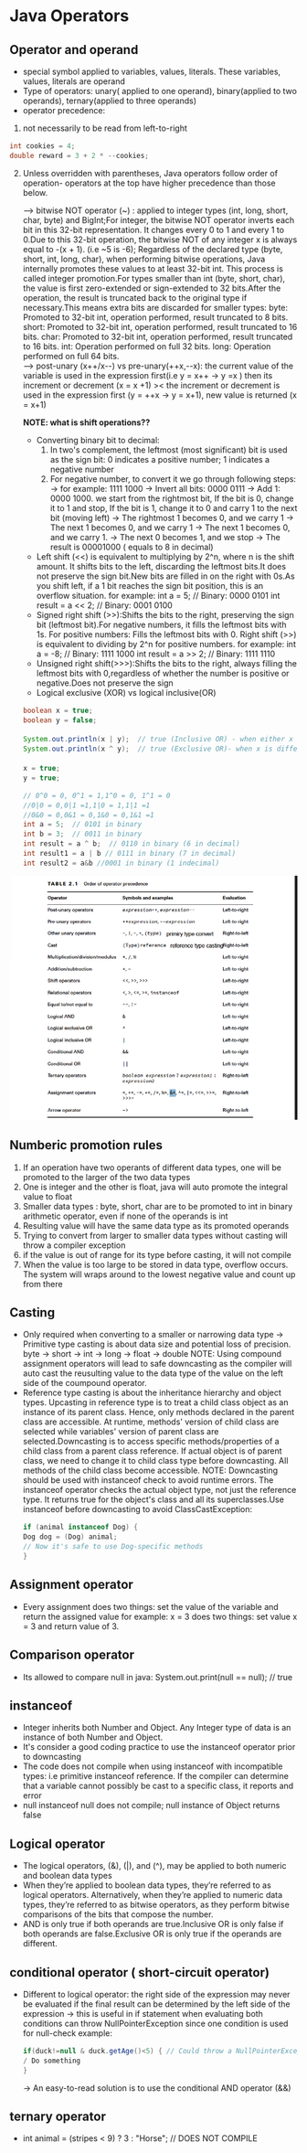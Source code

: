 # Java Operators
## Operator and operand
- special symbol applied to variables, values, literals. These variables, values, literals are operand
- Type of operators: unary( applied to one operand), binary(applied to two operands), ternary(applied to three operands)
- operator precedence: 
1. not necessarily to be read from left-to-right
```java
int cookies = 4;
double reward = 3 + 2 * --cookies;
```
2. Unless overridden with parentheses, Java operators follow order of operation- operators at the top have higher precedence than those below.

    --> bitwise NOT operator  (~) : applied to integer types (int, long, short, char, byte) and BigInt;For integer, the bitwise NOT operator inverts each bit in this 32-bit representation. It changes every 0 to 1 and every 1 to 0.Due to this 32-bit operation, the bitwise NOT of any integer x is always equal to -(x + 1). (i.e ~5 is -6); Regardless of the declared type (byte, short, int, long, char), when performing bitwise operations, Java internally promotes these values to at least 32-bit int. This process is called integer promotion.For types smaller than int (byte, short, char), the value is first zero-extended or sign-extended to 32 bits.After the operation, the result is truncated back to the original type if necessary.This means extra bits are discarded for smaller types: 
        byte: Promoted to 32-bit int, operation performed, result truncated to 8 bits.
        short: Promoted to 32-bit int, operation performed, result truncated to 16 bits.
        char: Promoted to 32-bit int, operation performed, result truncated to 16 bits.
        int: Operation performed on full 32 bits.
        long: Operation performed on full 64 bits.  
    --> post-unary (x++/x--) vs pre-unary(++x,--x): the current value of the variable is used in the expression first(i.e y = x++ -> y =x ) then its increment or decrement (x = x +1) >< the increment or decrement is used in the expression first (y =  ++x -> y = x+1), new value is returned (x = x+1)

    **NOTE: what is shift operations??**
    
    - Converting binary bit to decimal: 
        1. In two's complement, the leftmost (most significant) bit is used as the sign bit: 0 indicates a positive number; 1 indicates a negative number
        2. For negative number, to convert it we go through following steps: 
            -> for example: 1111 1000 
            -> Invert all bits: 0000 0111
            -> Add 1: 0000 1000. we start from the rightmost bit, If the bit is 0, change it to 1 and stop, If the bit is 1, change it to 0 and carry 1 to the next bit (moving left)
                -> The rightmost 1 becomes 0, and we carry 1
                -> The next 1 becomes 0, and we carry 1
                -> The next 1 becomes 0, and we carry 1.
                -> The next 0 becomes 1, and we stop
                -> The result is 00001000 ( equals to 8 in decimal)
    - Left shift (<<) is equivalent to multiplying by 2^n, where n is the shift amount. It shifts bits to the left, discarding the leftmost bits.It does not preserve the sign bit.New bits are filled in on the right with 0s.As you shift left, if a 1 bit reaches the sign bit position, this is an overflow situation.
            for example: 
                int a = 5;  // Binary: 0000 0101
                int result = a << 2;  // Binary: 0001 0100
    - Signed right shift (>>):Shifts the bits to the right, preserving the sign bit (leftmost bit).For negative numbers, it fills the leftmost bits with 1s. For positive numbers: Fills the leftmost bits with 0. Right shift (>>) is equivalent to dividing by 2^n for positive numbers.
            for example:
                int a = -8;  // Binary: 1111 1000
                int result = a >> 2;  // Binary: 1111 1110  
    - Unsigned right shift(>>>):Shifts the bits to the right, always filling the leftmost bits with 0,regardless of whether the number is positive or negative.Does not preserve the sign
    - Logical exclusive (XOR) vs logical inclusive(OR)
    ```java
    boolean x = true;
    boolean y = false;

    System.out.println(x | y);  // true (Inclusive OR) - when either x or y is true
    System.out.println(x ^ y);  // true (Exclusive OR)- when x is different from y

    x = true;
    y = true;
    ```
    ```java
    // 0^0 = 0, 0^1 = 1,1^0 = 0, 1^1 = 0
    //0|0 = 0,0|1 =1,1|0 = 1,1|1 =1
    //0&0 = 0,0&1 = 0,1&0 = 0,1&1 =1
    int a = 5;  // 0101 in binary
    int b = 3;  // 0011 in binary
    int result = a ^ b;  // 0110 in binary (6 in decimal)
    int result1 = a | b // 0111 in binary (7 in decimal)
    int result2 = a&b //0001 in binary (1 indecimal)
    ```
![alt text](image.png)

## Numberic promotion rules
1. If an operation have two operants of different data types, one will be promoted to the larger of the two data types
2. One is integer and the other is float, java will auto promote the integral value to float
3. Smaller data types : byte, short, char are to be promoted to int in binary arithmetic operator, even if none of the operands is int
4. Resulting value will have the same data type as its promoted operands
5. Trying to convert from larger to smaller data types without casting will throw a compiler exception
6. if the value is out of range for its type before casting, it will not compile
7. When the value is too large to be stored in data type, overflow occurs. The system will wraps around to the lowest negative value and count up from there
## Casting
- Only required when converting to a smaller or narrowing data type -> Primitive type casting is about data size and potential loss of precision. byte → short → int → long → float → double
    NOTE: Using compound assignment operators will lead to safe downcasting as the compiler will auto cast the reusulting value to the data type of the value on the left side of the coumpound operator.
- Reference type casting is about the inheritance hierarchy and object types. Upcasting in reference type is to treat a child class object as an instance of its parent class. Hence, only methods declared in the parent class are accessible. At runtime, methods' version of child class are selected while variables' version of parent class are selected.Downcasting is to access specific methods/properties of a child class from a parent class reference. If actual object is of parent class, we need to change it to child class type before downcasting. All methods of the child class become accessible. 
    NOTE: Downcasting should be used with instanceof check to avoid runtime errors. The instanceof operator checks the actual object type, not just the reference type. It returns true for the object's class and all its superclasses.Use instanceof before downcasting to avoid ClassCastException:
    ```java
    if (animal instanceof Dog) {
    Dog dog = (Dog) animal;
    // Now it's safe to use Dog-specific methods
    }  
    ``` 
## Assignment operator
- Every assignment does two things: set the value of the variable and return the assigned value
for example: 
    x = 3 does two things: set value x = 3 and return value of 3. 
## Comparison operator
-  Its allowed to compare null in java: System.out.print(null == null); // true
## instanceof
- Integer inherits both Number and Object. Any Integer type of data is an instance of both Number and Object. 
- It's consider a good coding practice to use the instanceof operator prior to downcasting
- The code does not compile when using instanceof with incompatible types: i.e primitive instanceof reference. If the compiler can determine that a variable cannot possibly be cast to a specific class, it reports and error
- null instanceof null does not compile; null instance of Object returns false
## Logical operator
- The logical operators, (&), (|), and (^), may be applied to both numeric and boolean
data types
- When they’re applied to boolean data types, they’re referred to as logical operators. Alternatively, when they’re applied to numeric data types,
they’re referred to as bitwise operators, as they perform bitwise comparisons of the bits
that compose the number.
- AND is only true if both operands are true.Inclusive OR is only false if both operands are false.Exclusive OR is only true if the operands are different.
## conditional operator ( short-circuit operator)
- Different to logical operator: the right side of the expression may never be evaluated if the final result can be determined by the left side of the expression
    -> this is useful in if statement when evaluating both conditions can throw NullPointerException since one condition is used for null-check
    example: 
    ```java
    if(duck!=null & duck.getAge()<5) { // Could throw a NullPointerException
    / Do something
    }
    ```
    -> An easy-to-read solution is to use the conditional AND operator (&&)
## ternary operator
- int animal = (stripes < 9) ? 3 : "Horse"; // DOES NOT COMPILE


 




